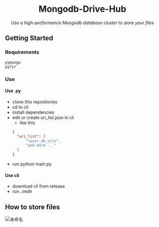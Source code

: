 <div align="center">

<h1>Mongodb-Drive-Hub</h1>

<i>Use a high-performance Mongodb database cluster to store your files</i>

</div>

## Getting Started

### Requirements

```
pymongo
py7zr
```


### Use

#### Use .py
- clone this repositories
- cd to cli
- install dependencies
- edit or create uri_list.json in cli
  - like this
  ```json
  {
    "uri_list": [
        "<your_db_uri>",
        "and more ..."
    ]
  }
  ```
- run python main.py

#### Use cli

- download cli from release
- run ./mdh

## How to store files

![未命名](https://github.com/Anjiurine/Mongodb-Drive-Hub/assets/147403913/5d98a626-81f5-44ed-9481-6991114ab39b)
